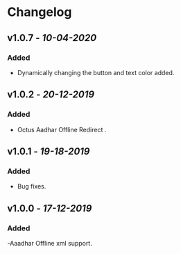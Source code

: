 # Changelog


## **v1.0.7** - *10-04-2020*
### Added
- Dynamically changing the button and text color added.

## **v1.0.2** - *20-12-2019*
### Added
- Octus Aadhar Offline Redirect .

## **v1.0.1** - *19-18-2019*
### Added
- Bug fixes.

## **v1.0.0** - *17-12-2019*
### Added
-Aaadhar Offline xml support.
